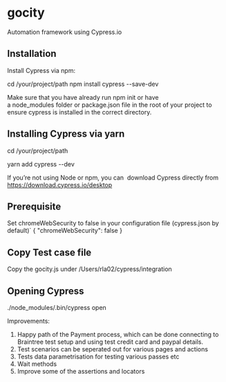 # gocity
Automation framework using Cypress.io

Installation
--------------

Install Cypress via npm:

cd /your/project/path
npm install cypress --save-dev

Make sure that you have already run npm init or have a node_modules folder or package.json file in the root of your project to ensure cypress is installed in the correct directory.

Installing Cypress via yarn
-------------------

cd /your/project/path


yarn add cypress --dev


If you’re not using Node or npm, you can  download Cypress directly from https://download.cypress.io/desktop

Prerequisite
---------------

Set chromeWebSecurity to false in your configuration file (cypress.json by default)`
{
  "chromeWebSecurity": false
}



Copy Test case file
----------------------
Copy the gocity.js under /Users/rla02/cypress/integration


Opening Cypress
----------------
./node_modules/.bin/cypress open



Improvements:
1. Happy path of the Payment process, which can be done connecting to Braintree test setup and using test credit card and paypal details.
2. Test scenarios can be seperated out for various pages and actions
3. Tests data parametrisation for testing various passes etc
4. Wait methods
5. Improve some of the assertions and locators



